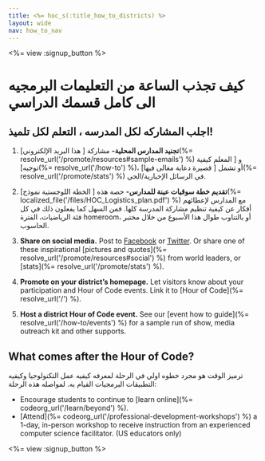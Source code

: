 ```yaml
---
title: <%= hoc_s(:title_how_to_districts) %>
layout: wide
nav: how_to_nav
---
```

<%= view :signup_button %>

# كيف تجذب الساعة من التعليمات البرمجيه الى كامل قسمك الدراسي

## اجلب المشاركه لكل المدرسه ، التعلم لكل تلميذ!

1. **تجنيد المدارس المحلية-** مشاركة [ هذا البريد الإلكتروني](%= resolve_url('/promote/resources#sample-emails') %) و [ المعلم كيفية توجيه](%= resolve_url('/how-to') %)، أو تشمل [ قصيرة دعاية مغالى فيها](%= resolve_url('/promote/stats') %) في الرسائل الإخبارية/الحي.

2. **تقديم خطة سوقيات عينة للمدارس-** حصة هذه [ الخطة اللوجستية نموذج](%= localized_file('/files/HOC_Logistics_plan.pdf') %) مع المدارس لإعطائهم أفكار عن كيفية تنظيم مشاركة المدرسة كلها. فمن السهل كما يفعلون ذلك في كل فئة الرياضيات، الفترة homeroom، أو بالتناوب طوال هذا الأسبوع من خلال مختبر الحاسوب.

3. **Share on social media.** Post to [Facebook](https://www.facebook.com/sharer/sharer.php?u=http%3A%2F%2Fhourofcode.com%2Fus) or [Twitter](https://twitter.com/intent/tweet?url=http%3A%2F%2Fhourofcode.com&text=I%27m%20participating%20in%20this%20year%27s%20%23HourOfCode%2C%20are%20you%3F%20%40codeorg&original_referer=https%3A%2F%2Fwww.google.com%2Furl%3Fq%3Dhttps%253A%252F%252Ftwitter.com%252Fshare%253Fhashtags%253D%2526amp%253Brelated%253Dcodeorg%2526amp%253Btext%253DI%252527m%252Bparticipating%252Bin%252Bthis%252Byear%252527s%252B%252523HourOfCode%25252C%252Bare%252Byou%25253F%252B%252540codeorg%2526amp%253Burl%253Dhttp%25253A%25252F%25252Fhourofcode.com%26sa%3DD%26sntz%3D1%26usg%3DAFQjCNE1GLTUbKZfMlEh9Aj5w0iswz6PYQ&related=codeorg&hashtags=). Or share one of these inspirational [pictures and quotes](%= resolve_url('/promote/resources#social') %) from world leaders, or [stats](%= resolve_url('/promote/stats') %).

4. **Promote on your district’s homepage.** Let visitors know about your participation and Hour of Code events. Link it to [Hour of Code](%= resolve_url('/') %).

5. **Host a district Hour of Code event.** See our [event how to guide](%= resolve_url('/how-to/events') %) for a sample run of show, media outreach kit and other supports.

## What comes after the Hour of Code?

ترميز الوقت هو مجرد خطوه اولي في الرحلة لمعرفه كيفيه عمل التكنولوجيا وكيفيه التطبيقات البرمجيات القيام به. لمواصله هذه الرحلة:

- Encourage students to continue to [learn online](%= codeorg_url('/learn/beyond') %).
- [Attend](%= codeorg_url('/professional-development-workshops') %) a 1-day, in-person workshop to receive instruction from an experienced computer science facilitator. (US educators only)

<%= view :signup_button %>